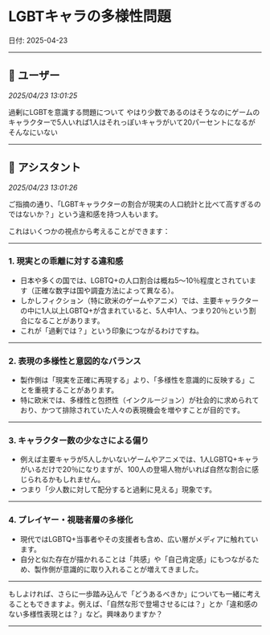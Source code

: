 # LGBTキャラの多様性問題

日付: 2025-04-23

---

## 👤 ユーザー
*2025/04/23 13:01:25*

過剰にLGBTを意識する問題について やはり少数であるのはそうなのにゲームのキャラクターで5人いれば1人はそれっぽいキャラがいて20パーセントになるがそんなにいない

---

## 🤖 アシスタント
*2025/04/23 13:01:26*

ご指摘の通り、「LGBTキャラクターの割合が現実の人口統計と比べて高すぎるのではないか？」という違和感を持つ人もいます。

これはいくつかの視点から考えることができます：

---

### 1. **現実との乖離に対する違和感**
- 日本や多くの国では、LGBTQ+の人口割合は概ね5〜10％程度とされています（正確な数字は国や調査方法によって異なる）。
- しかしフィクション（特に欧米のゲームやアニメ）では、主要キャラクターの中に1人以上LGBTQ+が含まれていると、5人中1人、つまり20％という割合になることがあります。
- これが「過剰では？」という印象につながるわけですね。

---

### 2. **表現の多様性と意図的なバランス**
- 製作側は「現実を正確に再現する」より、「多様性を意識的に反映する」ことを重視することがあります。
- 特に欧米では、多様性と包摂性（インクルージョン）が社会的に求められており、かつて排除されていた人々の表現機会を増やすことが目的です。

---

### 3. **キャラクター数の少なさによる偏り**
- 例えば主要キャラが5人しかいないゲームやアニメでは、1人LGBTQ+キャラがいるだけで20％になりますが、100人の登場人物がいれば自然な割合に感じられるかもしれません。
- つまり「少人数に対して配分すると過剰に見える」現象です。

---

### 4. **プレイヤー・視聴者層の多様化**
- 現代ではLGBTQ+当事者やその支援者も含め、広い層がメディアに触れています。
- 自分と似た存在が描かれることは「共感」や「自己肯定感」にもつながるため、製作側が意識的に取り入れることが増えてきました。

---

もしよければ、さらに一歩踏み込んで「どうあるべきか」についても一緒に考えることもできますよ。例えば、「自然な形で登場させるには？」とか「違和感のない多様性表現とは？」など。興味ありますか？

---
